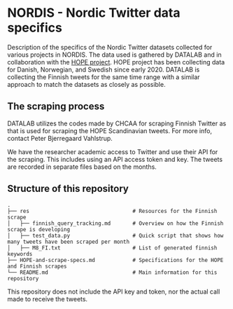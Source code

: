 # NORDIS - Nordic Twitter data specifics
Description of the specifics of the Nordic Twitter datasets collected for various projects in NORDIS.
The data used is gathered by DATALAB and in collaboration with the [HOPE project](https://hope-project.dk/#/). HOPE project has been collecting data for Danish, Norwegian, and Swedish since early 2020. DATALAB is collecting the Finnish tweets for the same time range with a similar approach to match the datasets as closely as possible.

## The scraping process
DATALAB utilizes the codes made by CHCAA for scraping Finnish Twitter as that is used for scraping the HOPE Scandinavian tweets. For more info, contact Peter Bjerregaard Vahlstrup.

We have the researcher academic access to Twitter and use their API for the scraping. This includes using an API access token and key.
The tweets are recorded in separate files based on the months.

## Structure of this repository
    .
    ├── res                                 # Resources for the Finnish scrape
    │   ├── finnish_query_tracking.md       # Overview on how the Finnish scrape is developing
    │   ├── test_data.py                    # Quick script that shows how many tweets have been scraped per month
    │   ├── M8_FI.txt                       # List of generated finnish keywords
    ├── HOPE-and-scrape-specs.md            # Specifications for the HOPE and Finnish scrapes
    └── README.md                           # Main information for this repository

This repository does not include the API key and token, nor the actual call made to receive the tweets.